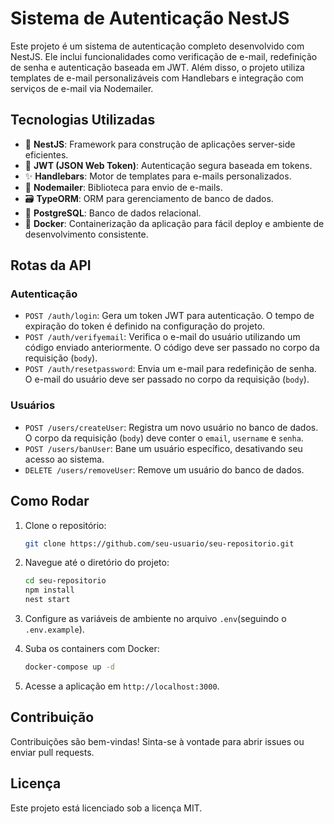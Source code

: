 # Sistema de Autenticação NestJS

Este projeto é um sistema de autenticação completo desenvolvido com NestJS. Ele inclui funcionalidades como verificação de e-mail, redefinição de senha e autenticação baseada em JWT. Além disso, o projeto utiliza templates de e-mail personalizáveis com Handlebars e integração com serviços de e-mail via Nodemailer.

## Tecnologias Utilizadas

- 🚀 **NestJS**: Framework para construção de aplicações server-side eficientes.
- 🔐 **JWT (JSON Web Token)**: Autenticação segura baseada em tokens.
- ✨ **Handlebars**: Motor de templates para e-mails personalizados.
- 📧 **Nodemailer**: Biblioteca para envio de e-mails.
- 🗃️ **TypeORM**: ORM para gerenciamento de banco de dados.
- 🐘 **PostgreSQL**: Banco de dados relacional.
- 🐳 **Docker**: Containerização da aplicação para fácil deploy e ambiente de desenvolvimento consistente.

## Rotas da API

### Autenticação

- `POST /auth/login`: Gera um token JWT para autenticação. O tempo de expiração do token é definido na configuração do projeto.
- `POST /auth/verifyemail`: Verifica o e-mail do usuário utilizando um código enviado anteriormente. O código deve ser passado no corpo da requisição (`body`).
- `POST /auth/resetpassword`: Envia um e-mail para redefinição de senha. O e-mail do usuário deve ser passado no corpo da requisição (`body`).

### Usuários

- `POST /users/createUser`: Registra um novo usuário no banco de dados. O corpo da requisição (`body`) deve conter o `email`, `username` e `senha`.
- `POST /users/banUser`: Bane um usuário específico, desativando seu acesso ao sistema.
- `DELETE /users/removeUser`: Remove um usuário do banco de dados.

## Como Rodar

1. Clone o repositório:

   ```bash
   git clone https://github.com/seu-usuario/seu-repositorio.git
   ```

2. Navegue até o diretório do projeto:

   ```bash
   cd seu-repositorio
   npm install
   nest start
   ```

3. Configure as variáveis de ambiente no arquivo `.env`(seguindo o `.env.example`).

4. Suba os containers com Docker:

   ```bash
   docker-compose up -d
   ```

5. Acesse a aplicação em `http://localhost:3000`.

## Contribuição

Contribuições são bem-vindas! Sinta-se à vontade para abrir issues ou enviar pull requests.

## Licença

Este projeto está licenciado sob a licença MIT.
